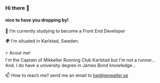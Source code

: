### Hi there 👋
#### nice to have you dropping by!


🔭 I’m currently studying to become a Front End Developer

🌍 I'm situated in Karlstad, Sweden. 

⚡ Acout me! <br>
I'm the Captain of Mikkeller Running Club Karlstad but I'm not a runner...
 And. I do have a university degree in James Bond knowledge...


📫 How to reach me? send me an email to hej@jenwaller.se

